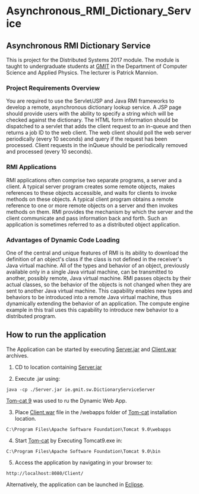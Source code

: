 # Asynchronous_RMI_Dictionary_Service

## Asynchronous RMI Dictionary Service

This is project for the Distributed Systems 2017 module.
The module is taught to undergraduate students at [GMIT](http://www.gmit.ie) in the Department of Computer Science and Applied Physics.
The lecturer is Patrick Mannion.

### Project Requirements Overview

You are required to use the Servlet/JSP and Java RMI frameworks to develop a remote, asynchronous dictionary lookup service. A JSP page should provide users with the ability to specify a string which will be checked against the dictionary. The HTML form information should be dispatched to a servlet that adds the client request to an in-queue and then returns a job ID to the web client. The web client should poll the web server periodically (every 10 seconds) and query if the request has been processed. Client requests in the inQueue should be periodically removed and processed (every 10 seconds). 

### RMI Applications

RMI applications often comprise two separate programs, a server and a client. A typical server program creates some remote objects, makes references to these objects accessible, and waits for clients to invoke methods on these objects. A typical client program obtains a remote reference to one or more remote objects on a server and then invokes methods on them. RMI provides the mechanism by which the server and the client communicate and pass information back and forth. Such an application is sometimes referred to as a distributed object application.

### Advantages of Dynamic Code Loading

One of the central and unique features of RMI is its ability to download the definition of an object's class if the class is not defined in the receiver's Java virtual machine. All of the types and behavior of an object, previously available only in a single Java virtual machine, can be transmitted to another, possibly remote, Java virtual machine. RMI passes objects by their actual classes, so the behavior of the objects is not changed when they are sent to another Java virtual machine. This capability enables new types and behaviors to be introduced into a remote Java virtual machine, thus dynamically extending the behavior of an application. The compute engine example in this trail uses this capability to introduce new behavior to a distributed program.
## How to run the application

The Application can be started by executing [Server.jar](https://github.com/andryuha77/Asynchronous_RMI_Dictionary_Service/blob/master/Server.jar) and [Client.war](https://github.com/andryuha77/Asynchronous_RMI_Dictionary_Service/blob/master/Client.war) archives.

1. CD to location containing [Server.jar](https://github.com/andryuha77/Asynchronous_RMI_Dictionary_Service/blob/master/Server.jar) 

2. Execute .jar using:
```
java -cp ./Server.jar ie.gmit.sw.DictionaryServiceServer
```
[Tom-cat 9](https://tomcat.apache.org/download-90.cgi) was used to ru the Dynamic Web App. 

3. Place [Client.war](https://github.com/andryuha77/Asynchronous_RMI_Dictionary_Service/blob/master/Client.war) file in the /webapps folder of [Tom-cat](https://tomcat.apache.org/download-90.cgi) installation location.
```
C:\Program Files\Apache Software Foundation\Tomcat 9.0\webapps
```
4. Start [Tom-cat](https://tomcat.apache.org/download-90.cgi) by Executing Tomcat9.exe in:
```
C:\Program Files\Apache Software Foundation\Tomcat 9.0\bin
```
5. Access the application by navigating in your browser to:
```
http://localhost:8080/Client/
```
Alternatively, the application can be launched  in [Eclipse](https://www.eclipse.org/).

